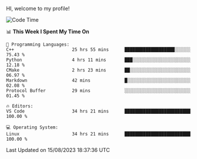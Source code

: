 HI, welcome to my profile!
<!--START_SECTION:waka-->
![Code Time](http://img.shields.io/badge/Code%20Time-1%2C215%20hrs%2015%20mins-blue)

📊 **This Week I Spent My Time On** 

```text
💬 Programming Languages: 
C++                      25 hrs 55 mins      ███████████████████░░░░░░   75.43 % 
Python                   4 hrs 11 mins       ███░░░░░░░░░░░░░░░░░░░░░░   12.18 % 
CMake                    2 hrs 23 mins       ██░░░░░░░░░░░░░░░░░░░░░░░   06.97 % 
Markdown                 42 mins             █░░░░░░░░░░░░░░░░░░░░░░░░   02.08 % 
Protocol Buffer          29 mins             ░░░░░░░░░░░░░░░░░░░░░░░░░   01.45 % 

🔥 Editors: 
VS Code                  34 hrs 21 mins      █████████████████████████   100.00 % 

💻 Operating System: 
Linux                    34 hrs 21 mins      █████████████████████████   100.00 % 
```


 Last Updated on 15/08/2023 18:37:36 UTC
<!--END_SECTION:waka-->
